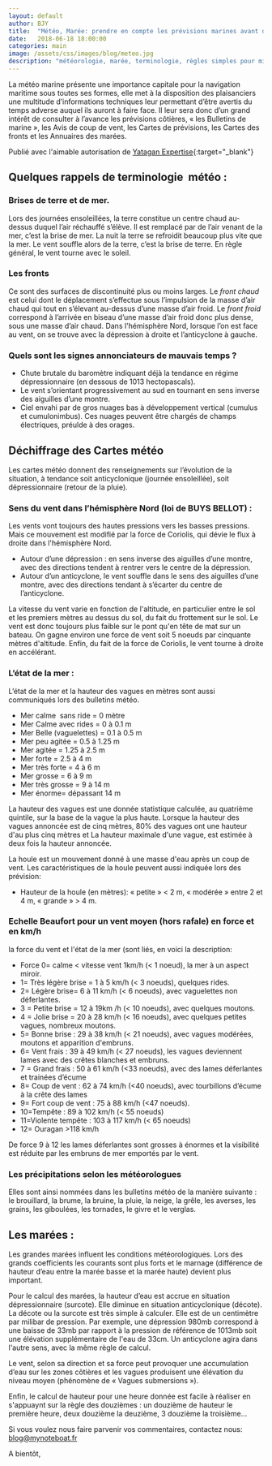 ```yaml
---
layout: default
author: BJY
title:  "Météo, Marée: prendre en compte les prévisions marines avant de naviguer ?"
date:   2018-06-18 18:00:00
categories: main
image: /assets/css/images/blog/meteo.jpg
description: "météorologie, marée, terminologie, règles simples pour mieux naviguer"
---
```

La météo marine présente une importance capitale pour la navigation maritime sous toutes ses formes, elle met à la disposition des plaisanciers une multitude d’informations techniques leur permettant d’être avertis du temps adverse auquel ils auront à faire face. Il leur sera donc d’un grand intérêt de consulter à l’avance les prévisions côtières, « les Bulletins de marine », les Avis de coup de vent, les Cartes de prévisions, les Cartes des fronts et les Annuaires des marées.<!--break-->

Publié avec l'aimable autorisation de [Yatagan Expertise](http://www.yatagan-expertises.com/){:target="_blank"}

## Quelques rappels de terminologie  météo :
### Brises de terre et de mer.
Lors des journées ensoleillées, la terre constitue un centre chaud au-dessus duquel l’air réchauffé s’élève. Il est remplacé par de l’air venant de la mer, c’est la brise de mer.
La nuit la terre se refroidit beaucoup plus vite que la mer. Le vent  souffle alors de la terre, c’est la brise de terre. En règle général, le vent tourne avec le soleil.

### Les fronts 
Ce sont des surfaces de discontinuité plus ou moins larges.
Le _front chaud_ est celui dont le déplacement s’effectue sous l’impulsion de la masse d’air chaud qui tout en s’élevant au-dessus d’une masse d’air froid.
Le _front froid_ correspond à l’arrivée en biseau d’une masse d’air froid donc plus dense, sous une masse d’air chaud.
Dans l'hémisphère Nord, lorsque l’on est face au vent, on se trouve avec la dépression à droite et l’anticyclone à gauche. 

### Quels sont les signes annonciateurs de mauvais temps ?
* Chute brutale du baromètre indiquant déjà la tendance en régime dépressionnaire      (en dessous de 1013 hectopascals).
* Le vent s’orientant progressivement au sud en tournant en sens inverse des aiguilles d’une montre. 
* Ciel envahi par de gros nuages bas à développement vertical (cumulus et cumulonimbus). Ces nuages peuvent être chargés de champs électriques, préulde à des orages.

## Déchiffrage des Cartes météo
Les cartes météo donnent des renseignements sur l’évolution de la situation, à tendance soit anticyclonique (journée ensoleillée),  soit dépressionnaire (retour de la pluie).

### Sens du vent  dans l’hémisphère Nord (loi de BUYS BELLOT) :
Les vents vont toujours des hautes pressions vers les basses pressions. Mais ce mouvement est modifié par la force de Coriolis, qui dévie le flux à droite dans l'hémisphère Nord.
* Autour d’une dépression : en sens inverse des aiguilles d’une montre, avec des directions tendent à rentrer vers le centre de la dépression.
* Autour d’un anticyclone, le vent souffle dans le sens des aiguilles d’une montre, avec des directions tendant à s’écarter du centre de l’anticyclone.

La vitesse du vent varie en fonction de l'altitude, en particulier entre le sol et les premiers mètres au dessus du sol, du fait du frottement sur le sol. Le vent est donc toujours plus faible sur le pont qu'en tête de mat sur un bateau. On gagne environ une force de vent soit 5 noeuds par cinquante mètres d'altitude. Enfin, du fait de la force de Coriolis, le vent tourne à droite en accélérant.

### L’état de la mer :
L’état de la mer et la hauteur des vagues en mètres sont aussi communiqués lors des bulletins météo.
* Mer calme  sans ride = 0 mètre
* Mer Calme avec rides = 0 à 0.1 m
* Mer Belle (vaguelettes) = 0.1 à 0.5 m
* Mer peu agitée = 0.5 à 1.25 m
* Mer agitée = 1.25 à 2.5 m
* Mer forte = 2.5 à 4 m
* Mer très forte = 4 à 6 m
* Mer grosse = 6 à 9 m
* Mer très grosse = 9 à 14 m
* Mer énorme= dépassant 14 m

La hauteur des vagues est une donnée statistique calculée, au quatrième quintile, sur la base de la vague la plus haute. Lorsque la hauteur des vagues annoncée est de cinq mètres, 80% des vagues ont une hauteur d'au plus cinq mètres et La hauteur maximale d'une vague, est estimée à deux fois la hauteur annoncée.

La houle est un mouvement donné à une masse d'eau après un coup de vent.  Les caractéristiques de la houle peuvent aussi indiquée lors des prévision:
* Hauteur de la houle (en mètres): « petite » < 2 m, « modérée » entre 2 et 4 m, « grande » > 4 m.

### Echelle Beaufort pour un vent moyen (hors rafale) en force et en km/h
la force du vent et l'état de la mer (sont liés, en voici la description:
* Force 0= calme < vitesse vent 1km/h (< 1 noeud), la mer à un aspect miroir.
* 1= Très légère brise = 1 à 5 km/h (< 3 noeuds), quelques rides.
* 2= Légère brise= 6 à 11 km/h (< 6 noeuds), avec vaguelettes non déferlantes.
* 3 = Petite brise = 12 à 19km /h (< 10 noeuds), avec quelques moutons.
* 4 = Jolie brise = 20 à 28 km/h (< 16 noeuds), avec quelques petites vagues, nombreux moutons.
* 5= Bonne brise : 29 à 38 km/h (< 21 noeuds), avec vagues modérées, moutons et apparition d'embruns.
* 6= Vent frais : 39 à 49 km/h (< 27 noeuds), les vagues deviennent lames avec des crêtes blanches et embruns.
* 7 = Grand frais : 50 à 61 km/h (<33 noeuds), avec des lames déferlantes et trainées d’écume
* 8= Coup de vent : 62 à 74 km/h (<40 noeuds), avec tourbillons d’écume à la crête des lames
* 9= Fort coup de vent : 75 à 88 km/h (<47 noeuds).
* 10=Tempête : 89 à 102 km/h (< 55 noeuds)
* 11=Violente tempête : 103 à 117 km/h (< 65 noeuds)
* 12= Ouragan >118 km/h

De force 9 à 12 les lames déferlantes sont grosses à énormes et la visibilité est réduite par les embruns de mer emportés par le vent.

### Les précipitations selon les météorologues  
Elles sont ainsi nommées  dans les bulletins météo de la manière suivante : le brouillard, la brume, la bruine, la pluie, la neige, la grêle, les averses, les grains, les giboulées, les tornades, le givre et le verglas.
  
## Les marées :
Les grandes  marées influent les conditions météorologiques. Lors des grands coefficients les courants sont plus forts et le marnage (différence de hauteur d’eau entre la marée basse et la marée haute) devient plus important.

Pour le calcul des marées, la hauteur d’eau est accrue en situation dépressionnaire (surcote). Elle diminue en situation anticyclonique (décote). La décote ou la surcote est très simple à calculer. Elle est de un centimètre par milibar de pression. Par exemple, une dépression 980mb correspond à une baisse de 33mb par rapport à la pression de référence de 1013mb soit une élévation supplémentaire de l'eau de 33cm. Un anticyclone agira dans l'autre sens, avec la même règle de calcul.

Le vent, selon sa direction et sa force peut provoquer une accumulation d’eau sur les zones côtières et les vagues produisent une élévation du niveau moyen (phénomène de « Vagues submersions »).

Enfin, le calcul de hauteur pour une heure donnée est facile à réaliser en s'appuaynt sur la règle des douzièmes : un douzième de hauteur le première heure, deux douzième la deuzième, 3 douzième la troisième...

Si vous voulez nous faire parvenir vos commentaires, contactez nous: [blog@mynoteboat.fr](mailto:blog@mynoteboat.fr)

A bientôt,